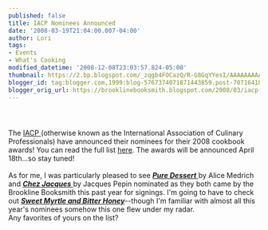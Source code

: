 ```yaml
---
published: false
title: IACP Nominees Announced
date: '2008-03-19T21:04:00.007-04:00'
author: Lori
tags:
- Events
- What's Cooking
modified_datetime: '2008-12-08T23:03:57.824-05:00'
thumbnail: https://2.bp.blogspot.com/_zqgb4FOCazQ/R-G8GqYYesI/AAAAAAAAAGA/3u8pmsej88c/s72-c/dessert.jpg
blogger_id: tag:blogger.com,1999:blog-5767374071871443859.post-7071641079573065265
blogger_orig_url: https://brooklinebooksmith.blogspot.com/2008/03/iacp-nominees-announced.html
---
```


<a href="https://2.bp.blogspot.com/_zqgb4FOCazQ/R-G8GqYYesI/AAAAAAAAAGA/3u8pmsej88c/s1600-h/dessert.jpg"><img id="BLOGGER_PHOTO_ID_5179627869094574786" style="DISPLAY: block; MARGIN: 0px auto 10px; CURSOR: hand; TEXT-ALIGN: center" alt="" src="https://2.bp.blogspot.com/_zqgb4FOCazQ/R-G8GqYYesI/AAAAAAAAAGA/3u8pmsej88c/s200/dessert.jpg" border="0" /></a><br /><div>The <a href="https://www.iacp.com/">IACP </a>(otherwise known as the International Association of Culinary Professionals) have announced their nominees for their 2008 cookbook awards! You can read the full list <a href="https://www.iacp.com/displaycommon.cfm?an=1&amp;subarticlenbr=500">here</a>. The awards will be announced April 18th...so stay tuned!</div><br /><div></div><div>As for me, I was particularly pleased to see <a href="https://brookline.booksense.com/NASApp/store/Product?s=showproduct&amp;isbn=9781579652111"><strong><em>Pure Dessert</em></strong> </a>by Alice Medrich and <a href="https://brookline.booksense.com/NASApp/store/Product?s=showproduct&amp;isbn=9781584795711"><strong><em>Chez Jacques</em></strong> </a>by Jacques Pepin nominated as they both came by the Brookline Booksmith this past year for signings. I'm going to have to check out <strong><em><a href="https://brookline.booksense.com/NASApp/store/Search?s=results&amp;initiate=yes&amp;fromauthor=yes&amp;author=6681794">Sweet Myrtle and Bitter Honey</a></em></strong>--though I'm familiar with almost all this year's nominees somehow this one flew under my radar. </div><div> </div><div>Any favorites of yours on the list?</div><br /><div></div>